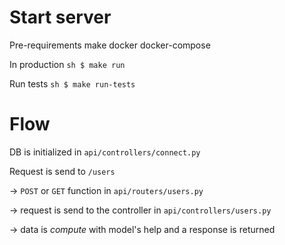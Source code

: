 # Start server

Pre-requirements
make
docker
docker-compose

In production
`sh
$ make run
`

Run tests
`sh
$ make run-tests
`

# Flow

DB is initialized in `api/controllers/connect.py`

Request is send to `/users`

-> `POST` or `GET` function in `api/routers/users.py`

-> request is send to the controller in `api/controllers/users.py`

-> data is _compute_ with model's help and a response is returned
